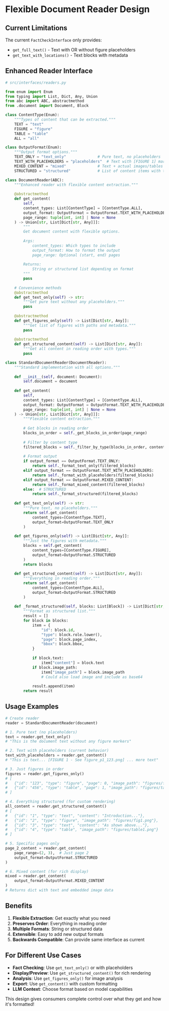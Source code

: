 # Flexible Document Reader Design

## Current Limitations
The current `FactCheckInterface` only provides:
- `get_full_text()` - Text with OR without figure placeholders
- `get_text_with_locations()` - Text blocks with metadata

## Enhanced Reader Interface

```python
# src/interfaces/readers.py

from enum import Enum
from typing import List, Dict, Any, Union
from abc import ABC, abstractmethod
from .document import Document, Block

class ContentType(Enum):
    """Types of content that can be extracted."""
    TEXT = "text"
    FIGURE = "figure"
    TABLE = "table"
    ALL = "all"

class OutputFormat(Enum):
    """Output format options."""
    TEXT_ONLY = "text_only"              # Pure text, no placeholders
    TEXT_WITH_PLACEHOLDERS = "placeholders"  # Text with [FIGURE 1] markers
    MIXED_CONTENT = "mixed"              # Text + actual images/tables
    STRUCTURED = "structured"            # List of content items with types

class DocumentReader(ABC):
    """Enhanced reader with flexible content extraction."""
    
    @abstractmethod
    def get_content(
        self,
        content_types: List[ContentType] = [ContentType.ALL],
        output_format: OutputFormat = OutputFormat.TEXT_WITH_PLACEHOLDERS,
        page_range: tuple[int, int] | None = None
    ) -> Union[str, List[Dict[str, Any]]]:
        """
        Get document content with flexible options.
        
        Args:
            content_types: Which types to include
            output_format: How to format the output
            page_range: Optional (start, end) pages
            
        Returns:
            String or structured list depending on format
        """
        pass
    
    # Convenience methods
    @abstractmethod
    def get_text_only(self) -> str:
        """Get pure text without any placeholders."""
        pass
    
    @abstractmethod
    def get_figures_only(self) -> List[Dict[str, Any]]:
        """Get list of figures with paths and metadata."""
        pass
    
    @abstractmethod
    def get_structured_content(self) -> List[Dict[str, Any]]:
        """Get all content in reading order with types."""
        pass

class StandardDocumentReader(DocumentReader):
    """Standard implementation with all options."""
    
    def __init__(self, document: Document):
        self.document = document
    
    def get_content(
        self,
        content_types: List[ContentType] = [ContentType.ALL],
        output_format: OutputFormat = OutputFormat.TEXT_WITH_PLACEHOLDERS,
        page_range: tuple[int, int] | None = None
    ) -> Union[str, List[Dict[str, Any]]]:
        """Flexible content extraction."""
        
        # Get blocks in reading order
        blocks_in_order = self._get_blocks_in_order(page_range)
        
        # Filter by content type
        filtered_blocks = self._filter_by_type(blocks_in_order, content_types)
        
        # Format output
        if output_format == OutputFormat.TEXT_ONLY:
            return self._format_text_only(filtered_blocks)
        elif output_format == OutputFormat.TEXT_WITH_PLACEHOLDERS:
            return self._format_with_placeholders(filtered_blocks)
        elif output_format == OutputFormat.MIXED_CONTENT:
            return self._format_mixed_content(filtered_blocks)
        else:  # STRUCTURED
            return self._format_structured(filtered_blocks)
    
    def get_text_only(self) -> str:
        """Pure text, no placeholders."""
        return self.get_content(
            content_types=[ContentType.TEXT],
            output_format=OutputFormat.TEXT_ONLY
        )
    
    def get_figures_only(self) -> List[Dict[str, Any]]:
        """Just the figures with metadata."""
        blocks = self.get_content(
            content_types=[ContentType.FIGURE],
            output_format=OutputFormat.STRUCTURED
        )
        return blocks
    
    def get_structured_content(self) -> List[Dict[str, Any]]:
        """Everything in reading order."""
        return self.get_content(
            content_types=[ContentType.ALL],
            output_format=OutputFormat.STRUCTURED
        )
    
    def _format_structured(self, blocks: List[Block]) -> List[Dict[str, Any]]:
        """Format as structured list."""
        result = []
        for block in blocks:
            item = {
                "id": block.id,
                "type": block.role.lower(),
                "page": block.page_index,
                "bbox": block.bbox,
            }
            
            if block.text:
                item["content"] = block.text
            if block.image_path:
                item["image_path"] = block.image_path
                # Could also load image and include as base64
                
            result.append(item)
        return result
```

## Usage Examples

```python
# Create reader
reader = StandardDocumentReader(document)

# 1. Pure text (no placeholders)
text = reader.get_text_only()
# "This is the document text without any figure markers"

# 2. Text with placeholders (current behavior)
text_with_placeholders = reader.get_content()
# "This is text... [FIGURE 1 - See figure_p1_123.png] ... more text"

# 3. Just figures in order
figures = reader.get_figures_only()
# [
#   {"id": "123", "type": "figure", "page": 0, "image_path": "figures/fig1.png"},
#   {"id": "456", "type": "table", "page": 1, "image_path": "figures/table1.png"}
# ]

# 4. Everything structured (for custom rendering)
all_content = reader.get_structured_content()
# [
#   {"id": "1", "type": "text", "content": "Introduction..."},
#   {"id": "2", "type": "figure", "image_path": "figures/fig1.png"},
#   {"id": "3", "type": "text", "content": "As shown above..."},
#   {"id": "4", "type": "table", "image_path": "figures/table1.png"}
# ]

# 5. Specific pages only
page_2_content = reader.get_content(
    page_range=(2, 3),  # Just page 2
    output_format=OutputFormat.STRUCTURED
)

# 6. Mixed content (for rich display)
mixed = reader.get_content(
    output_format=OutputFormat.MIXED_CONTENT
)
# Returns dict with text and embedded image data
```

## Benefits

1. **Flexible Extraction**: Get exactly what you need
2. **Preserves Order**: Everything in reading order
3. **Multiple Formats**: String or structured data
4. **Extensible**: Easy to add new output formats
5. **Backwards Compatible**: Can provide same interface as current

## For Different Use Cases

- **Fact Checking**: Use `get_text_only()` or with placeholders
- **Display/Preview**: Use `get_structured_content()` for rich rendering  
- **Analysis**: Use `get_figures_only()` for image analysis
- **Export**: Use `get_content()` with custom formatting
- **LLM Context**: Choose format based on model capabilities

This design gives consumers complete control over what they get and how it's formatted!